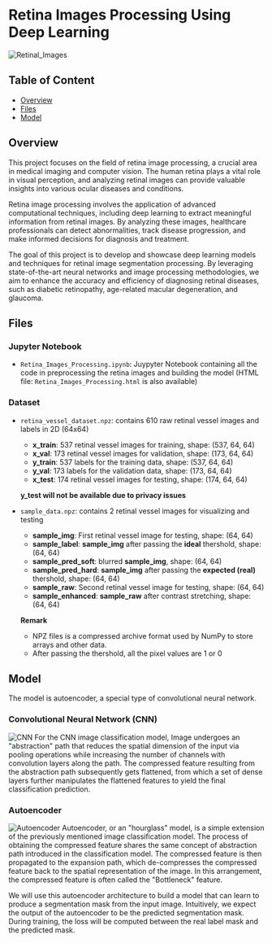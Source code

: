 # Retina Images Processing Using Deep Learning

![Retinal_Images](https://github.com/Cheung-Chak-Hang-Billy/Retina-Images-Processing/assets/148378750/9c53d40e-9f4e-41b7-b4fe-422d1d724f10)

## Table of Content
- [Overview](##Overview)
- [Files](##Files)
- [Model](##Model)

## Overview
This project focuses on the field of retina image processing, a crucial area in medical imaging and computer vision. The human retina plays a vital role in visual perception, and analyzing retinal images can provide valuable insights into various ocular diseases and conditions.

Retina image processing involves the application of advanced computational techniques, including deep learning to extract meaningful information from retinal images. By analyzing these images, healthcare professionals can detect abnormalities, track disease progression, and make informed decisions for diagnosis and treatment.

The goal of this project is to develop and showcase deep learning models and techniques for retinal image segmentation processing. By leveraging state-of-the-art neural networks and image processing methodologies, we aim to enhance the accuracy and efficiency of diagnosing retinal diseases, such as diabetic retinopathy, age-related macular degeneration, and glaucoma.

## Files
### Jupyter Notebook
- ```Retina_Images_Processing.ipynb```: Juypyter Notebook containing all the code in preprocessing the retina images and building the model
(HTML file: ```Retina_Images_Processing.html``` is also available)

### Dataset
- ```retina_vessel_dataset.npz```: contains 610 raw retinal vessel images and labels in 2D (64x64)
  - **x_train**: 537 retinal vessel images for training, shape: (537, 64, 64)
  - **x_val**: 173 retinal vessel images for validation, shape: (173, 64, 64)
  - **y_train**: 537 labels for the training data, shape: (537, 64, 64)
  - **y_val**: 173 labels for the validation data, shape: (173, 64, 64)
  - **x_test**: 174 retinal vessel images for testing, shape: (174, 64, 64)
  
  **y_test will not be available due to privacy issues** 

- ```sample_data.npz```: contains 2 retinal vessel images for visualizing and testing
  - **sample_img**: First retinal vessel image for testing, shape: (64, 64)
  - **sample_label**: **sample_img** after passing the **ideal** thershold, shape: (64, 64)
  - **sample_pred_soft**: blurred **sample_img**, shape: (64, 64)
  - **sample_pred_hard**: **sample_img** after passing the **expected (real)** thershold, shape: (64, 64)
  - **sample_raw**: Second retinal vessel image for testing, shape: (64, 64)
  - **sample_enhanced**: **sample_raw** after contrast stretching, shape: (64, 64)
  
  **Remark**
  - NPZ files is a compressed archive format used by NumPy to store arrays and other data.
  -  After passing the thershold, all the pixel values are 1 or 0

 ## Model
 The model is autoencoder, a special type of convolutional neural network.
### Convolutional Neural Network (CNN)
![CNN](https://github.com/Cheung-Chak-Hang-Billy/Retina-Images-Processing/assets/148378750/d0e15eab-f15d-4470-81dd-e8a90c0bac92)
For the CNN image classification model, Image undergoes an "abstraction" path that reduces the spatial dimension of the input via pooling operations while increasing the number of channels with convolution layers along the path. The compressed feature resulting from the abstraction path subsequently gets flattened, from which a set of dense layers further manipulates the flattened features to yield the final classification prediction.

### Autoencoder
![Autoencoder](https://github.com/Cheung-Chak-Hang-Billy/Retina-Images-Processing/assets/148378750/8dadee0a-2099-42bf-ad62-3bbe68f7d353)
Autoencoder, or an "hourglass" model, is a simple extension of the previously mentioned image classification model. The process of obtaining the compressed feature shares the same concept of abstraction path introduced in the classification model. The compressed feature is then propagated to the expansion path, which de-compresses the compressed feature back to the spatial representation of the image. In this arrangement, the compressed feature is often called the "Bottleneck" feature.

We will use this autoencoder architecture to build a model that can learn to produce a segmentation mask from the input image. Intuitively, we expect the output of the autoencoder to be the predicted segmentation mask. During training, the loss will be computed between the real label mask and the predicted mask.

